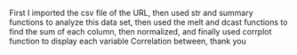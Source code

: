 First I imported the csv file of the URL, then used str and summary functions to analyze this data set, then used the melt and dcast functions to find the sum of each column, then normalized, and finally used corrplot function to display each variable Correlation between, thank you
